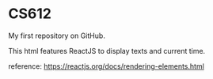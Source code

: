 # CS612

My first repository on GitHub.

This html features ReactJS to display texts and current time.

reference: https://reactjs.org/docs/rendering-elements.html
